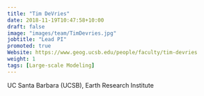 ```yaml
---
title: "Tim DeVries"
date: 2018-11-19T10:47:58+10:00
draft: false
image: "images/team/TimDevries.jpg"
jobtitle: "Lead PI"
promoted: true
Website: https://www.geog.ucsb.edu/people/faculty/tim-devries
weight: 1
tags: [Large-scale Modeling]
---
```



UC Santa Barbara (UCSB), Earth Research Institute
